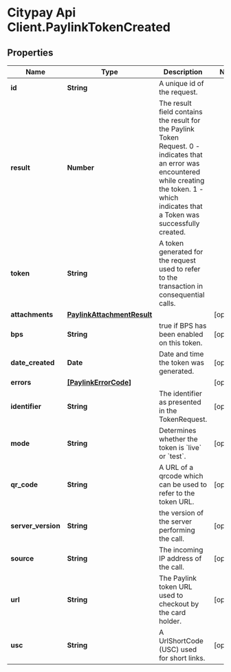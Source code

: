 # Citypay Api Client.PaylinkTokenCreated

## Properties

Name | Type | Description | Notes
------------ | ------------- | ------------- | -------------
**id** | **String** | A unique id of the request. | 
**result** | **Number** | The result field contains the result for the Paylink Token Request. 0 - indicates that an error was encountered while creating the token. 1 - which indicates that a Token was successfully created. | 
**token** | **String** | A token generated for the request used to refer to the transaction in consequential calls. | 
**attachments** | [**PaylinkAttachmentResult**](PaylinkAttachmentResult.md) |  | [optional] 
**bps** | **String** | true if BPS has been enabled on this token. | [optional] 
**date_created** | **Date** | Date and time the token was generated. | [optional] 
**errors** | [**[PaylinkErrorCode]**](PaylinkErrorCode.md) |  | [optional] 
**identifier** | **String** | The identifier as presented in the TokenRequest. | [optional] 
**mode** | **String** | Determines whether the token is &#x60;live&#x60; or &#x60;test&#x60;. | [optional] 
**qr_code** | **String** | A URL of a qrcode which can be used to refer to the token URL. | [optional] 
**server_version** | **String** | the version of the server performing the call. | [optional] 
**source** | **String** | The incoming IP address of the call. | [optional] 
**url** | **String** | The Paylink token URL used to checkout by the card holder. | [optional] 
**usc** | **String** | A UrlShortCode (USC) used for short links. | [optional] 


